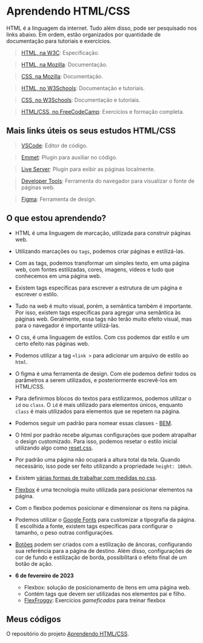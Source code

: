 # Aprendendo HTML/CSS

HTML é a linguagem da internet. Tudo além disso, pode ser pesquisado nos links
abaixo. Em ordem, estão organizados por quantidade de documentação para tutoriais e exercícios.

> [HTML, na W3C](https://html.spec.whatwg.org/multipage/): Especificação.

> [HTML, na Mozilla](https://developer.mozilla.org/en-US/docs/Web/HTML): Documentação.

> [CSS, na Mozilla](https://developer.mozilla.org/pt-BR/docs/Web/CSS): Documentação.

> [HTML, no W3Schools](https://www.w3schools.com/html/html_intro.asp): Documentação e tutoriais.

> [CSS, no W3Schools](https://www.w3schools.com/css/css_intro.asp): Documentação e tutoriais.

> [HTML/CSS, no FreeCodeCamp](https://www.freecodecamp.org/learn/2022/responsive-web-design/): Exercícios e formação completa.



## Mais links úteis os seus estudos HTML/CSS

> [VSCode](https://code.visualstudio.com/): Editor de código.

> [Emmet](https://code.visualstudio.com/docs/editor/emmet): Plugin para auxiliar no código.

> [Live Server](https://marketplace.visualstudio.com/items?itemName=ritwickdey.LiveServer): Plugin para exibir as páginas localmente.

> [Developer Tools](https://developer.mozilla.org/pt-BR/docs/Learn/Common_questions/What_are_browser_developer_tools): Ferramenta do navegador para visualizar o fonte de páginas web.

> [Figma](https://www.figma.com): Ferramenta de design.

## O que estou aprendendo?

- HTML é uma linguagem de marcação, utilizada para construir páginas web.
- Utilizando marcações ou `tags`, podemos criar páginas e estilizá-las.
- Com as tags, podemos transformar um simples texto, em uma página web, com fontes estilizadas, cores, imagens, vídeos e tudo que conhecemos em uma página web.
- Existem tags específicas para escrever a estrutura de um página e escrever o estilo. 
- Tudo na web é muito visual, porém, a semântica também é importante. Por isso, existem tags específicas para agregar uma semântica às páginas web. Geralmente, essa tags não terão muito efeito visual, mas para o navegador é importante utilizá-las.
- O css, é uma linguagem de estilos. Com css podemos dar estilo e um certo efeito nas páginas web.
- Podemos utilizar a tag `<link >` para adicionar um arquivo de estilo ao `html`.
- O figma é uma ferramenta de design. Com ele podemos definir todos os parâmetros a serem utilizados, e posteriormente escrevê-los em HTML/CSS.
- Para definirmos blocos do textos para estilizarmos, podemos utilizar o `id` ou `class`. O `id` é mais utilizado para elementos únicos, enquanto `class` é mais utilizados para elementos que se repetem na página.
- Podemos seguir um padrão para nomear essas classes - [BEM](https://www.freecodecamp.org/portuguese/news/convencoes-de-nomenclatura-do-css-que-evitam-horas-de-depuracao/).
- O html por padrão recebe algumas configurações que podem atrapalhar o design customizado. Para isso, podemos resetar o estilo inicial utilizando algo como [reset.css](https://www.freecodecamp.org/news/how-i-style-my-websites-with-my-favorite-css-resets-7ace41dbc43d/).
- Por padrão uma página não ocupará a altura total da tela. Quando necessário, isso pode ser feito utilizando a propriedade `height: 100vh`.
- Existem [várias formas de trabalhar com medidas no css](https://www.freecodecamp.org/news/css-unit-guide/).
- [Flexbox](https://css-tricks.com/snippets/css/a-guide-to-flexbox/) é uma tecnologia muito utilizada para posicionar elementos na página.
- Com o flexbox  podemos posicionar e dimensionar os itens na página.
- Podemos utilizar o [Google Fonts](https://www.freecodecamp.org/news/how-to-use-google-fonts-in-your-next-web-design-project-e1ad48f1adfa/) para customizar a tipografia da página. E escolhida a fonte, existem tags específicas para configurar o tamanho, o peso outras configurações.
- [Botões](https://www.w3schools.com/howto/howto_css_alert_buttons.asp) podem ser criados com a estilização de âncoras, configurando sua referência para a página de destino. Além disso, configurações de cor de fundo e estilização de borda, possibilitará o efeito final de um botão de ação.

- **6 de fevereiro de 2023**
  - Flexbox: solução de posicionamento de itens em uma página web.
  - Contém tags que devem ser utilizadas nos elementos pai e filho.
  - [FlexFroggy](https://flexboxfroggy.com/): Exercícios _gameficados_ para treinar flexbox


## Meus códigos

O repositório do projeto [Aprendendo HTML/CSS](https://github.com/learnermap/learning-html-css).

